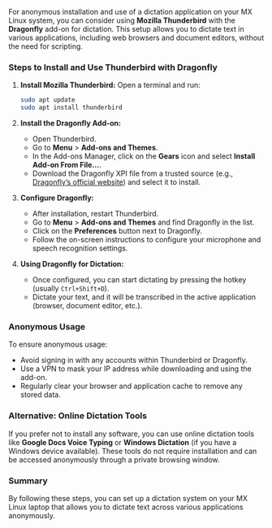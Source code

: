 For anonymous installation and use of a dictation application on your MX Linux system, you can consider using **Mozilla Thunderbird** with the **Dragonfly** add-on for dictation. This setup allows you to dictate text in various applications, including web browsers and document editors, without the need for scripting.

### Steps to Install and Use Thunderbird with Dragonfly

1. **Install Mozilla Thunderbird:**
   Open a terminal and run:
   ```bash
   sudo apt update
   sudo apt install thunderbird
   ```

2. **Install the Dragonfly Add-on:**
   - Open Thunderbird.
   - Go to **Menu** > **Add-ons and Themes**.
   - In the Add-ons Manager, click on the **Gears** icon and select **Install Add-on From File...**.
   - Download the Dragonfly XPI file from a trusted source (e.g., [Dragonfly’s official website](https://www.dragonfly.macro/)) and select it to install.

3. **Configure Dragonfly:**
   - After installation, restart Thunderbird.
   - Go to **Menu** > **Add-ons and Themes** and find Dragonfly in the list.
   - Click on the **Preferences** button next to Dragonfly.
   - Follow the on-screen instructions to configure your microphone and speech recognition settings.

4. **Using Dragonfly for Dictation:**
   - Once configured, you can start dictating by pressing the hotkey (usually `Ctrl+Shift+D`).
   - Dictate your text, and it will be transcribed in the active application (browser, document editor, etc.).

### Anonymous Usage
To ensure anonymous usage:
- Avoid signing in with any accounts within Thunderbird or Dragonfly.
- Use a VPN to mask your IP address while downloading and using the add-on.
- Regularly clear your browser and application cache to remove any stored data.

### Alternative: Online Dictation Tools
If you prefer not to install any software, you can use online dictation tools like **Google Docs Voice Typing** or **Windows Dictation** (if you have a Windows device available). These tools do not require installation and can be accessed anonymously through a private browsing window.

### Summary
By following these steps, you can set up a dictation system on your MX Linux laptop that allows you to dictate text across various applications anonymously.
